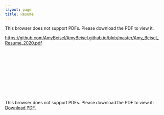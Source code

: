 ```yaml
---
layout: page
title: Resume
---
```

This browser does not support PDFs. Please download the PDF to view it.

https://github.com/AmyBeisel/AmyBeisel.github.io/blob/master/Amy_Beisel_Resume_2020.pdf

<object data="https://github.com/AmyBeisel/AmyBeisel.github.io/blob/master/Amy_Beisel_Resume_2020.pdf" type="application/pdf" width="700px" height="700px">
    <embed src="http://yoursite.com/the.pdf">
        <p>This browser does not support PDFs. Please download the PDF to view it: <a href="https://github.com/AmyBeisel/AmyBeisel.github.io/blob/master/Amy_Beisel_Resume_2020.pdf
">Download PDF</a>.</p>
    </embed>
</object>


